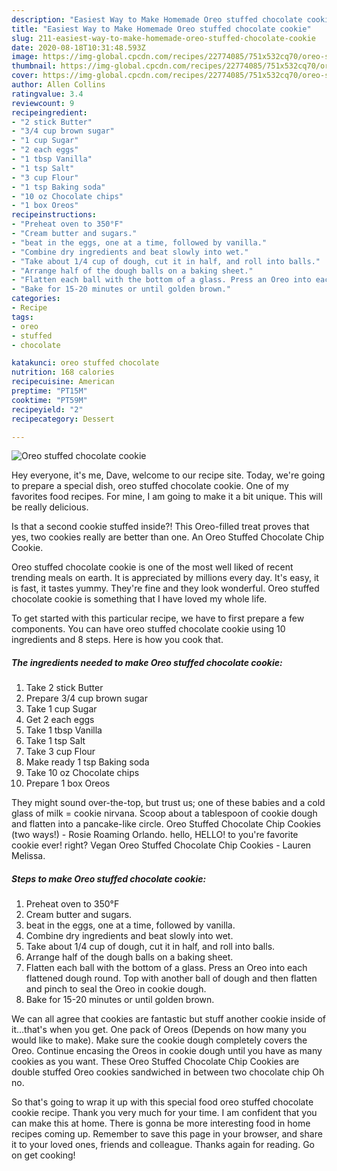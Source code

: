 ```yaml
---
description: "Easiest Way to Make Homemade Oreo stuffed chocolate cookie"
title: "Easiest Way to Make Homemade Oreo stuffed chocolate cookie"
slug: 211-easiest-way-to-make-homemade-oreo-stuffed-chocolate-cookie
date: 2020-08-18T10:31:48.593Z
image: https://img-global.cpcdn.com/recipes/22774085/751x532cq70/oreo-stuffed-chocolate-cookie-recipe-main-photo.jpg
thumbnail: https://img-global.cpcdn.com/recipes/22774085/751x532cq70/oreo-stuffed-chocolate-cookie-recipe-main-photo.jpg
cover: https://img-global.cpcdn.com/recipes/22774085/751x532cq70/oreo-stuffed-chocolate-cookie-recipe-main-photo.jpg
author: Allen Collins
ratingvalue: 3.4
reviewcount: 9
recipeingredient:
- "2 stick Butter"
- "3/4 cup brown sugar"
- "1 cup Sugar"
- "2 each eggs"
- "1 tbsp Vanilla"
- "1 tsp Salt"
- "3 cup Flour"
- "1 tsp Baking soda"
- "10 oz Chocolate chips"
- "1 box Oreos"
recipeinstructions:
- "Preheat oven to 350°F"
- "Cream butter and sugars."
- "beat in the eggs, one at a time, followed by vanilla."
- "Combine dry ingredients and beat slowly into wet."
- "Take about 1/4 cup of dough, cut it in half, and roll into balls."
- "Arrange half of the dough balls on a baking sheet."
- "Flatten each ball with the bottom of a glass. Press an Oreo into each flattened dough round. Top with another ball of dough and then flatten and pinch to seal the Oreo in cookie dough."
- "Bake for 15-20 minutes or until golden brown."
categories:
- Recipe
tags:
- oreo
- stuffed
- chocolate

katakunci: oreo stuffed chocolate 
nutrition: 168 calories
recipecuisine: American
preptime: "PT15M"
cooktime: "PT59M"
recipeyield: "2"
recipecategory: Dessert

---
```



![Oreo stuffed chocolate cookie](https://img-global.cpcdn.com/recipes/22774085/751x532cq70/oreo-stuffed-chocolate-cookie-recipe-main-photo.jpg)

Hey everyone, it's me, Dave, welcome to our recipe site. Today, we're going to prepare a special dish, oreo stuffed chocolate cookie. One of my favorites food recipes. For mine, I am going to make it a bit unique. This will be really delicious.

Is that a second cookie stuffed inside?! This Oreo-filled treat proves that yes, two cookies really are better than one. An Oreo Stuffed Chocolate Chip Cookie.

Oreo stuffed chocolate cookie is one of the most well liked of recent trending meals on earth. It is appreciated by millions every day. It's easy, it is fast, it tastes yummy. They're fine and they look wonderful. Oreo stuffed chocolate cookie is something that I have loved my whole life.


To get started with this particular recipe, we have to first prepare a few components. You can have oreo stuffed chocolate cookie using 10 ingredients and 8 steps. Here is how you cook that.

<!--inarticleads1-->

##### The ingredients needed to make Oreo stuffed chocolate cookie:

1. Take 2 stick Butter
1. Prepare 3/4 cup brown sugar
1. Take 1 cup Sugar
1. Get 2 each eggs
1. Take 1 tbsp Vanilla
1. Take 1 tsp Salt
1. Take 3 cup Flour
1. Make ready 1 tsp Baking soda
1. Take 10 oz Chocolate chips
1. Prepare 1 box Oreos


They might sound over-the-top, but trust us; one of these babies and a cold glass of milk = cookie nirvana. Scoop about a tablespoon of cookie dough and flatten into a pancake-like circle. Oreo Stuffed Chocolate Chip Cookies (two ways!) - Rosie Roaming Orlando. hello, HELLO! to you&#39;re favorite cookie ever! right? Vegan Oreo Stuffed Chocolate Chip Cookies - Lauren Melissa. 

<!--inarticleads2-->

##### Steps to make Oreo stuffed chocolate cookie:

1. Preheat oven to 350°F
1. Cream butter and sugars.
1. beat in the eggs, one at a time, followed by vanilla.
1. Combine dry ingredients and beat slowly into wet.
1. Take about 1/4 cup of dough, cut it in half, and roll into balls.
1. Arrange half of the dough balls on a baking sheet.
1. Flatten each ball with the bottom of a glass. Press an Oreo into each flattened dough round. Top with another ball of dough and then flatten and pinch to seal the Oreo in cookie dough.
1. Bake for 15-20 minutes or until golden brown.


We can all agree that cookies are fantastic but stuff another cookie inside of it…that&#39;s when you get. One pack of Oreos (Depends on how many you would like to make). Make sure the cookie dough completely covers the Oreo. Continue encasing the Oreos in cookie dough until you have as many cookies as you want. These Oreo Stuffed Chocolate Chip Cookies are double stuffed Oreo cookies sandwiched in between two chocolate chip Oh no. 

So that's going to wrap it up with this special food oreo stuffed chocolate cookie recipe. Thank you very much for your time. I am confident that you can make this at home. There is gonna be more interesting food in home recipes coming up. Remember to save this page in your browser, and share it to your loved ones, friends and colleague. Thanks again for reading. Go on get cooking!
